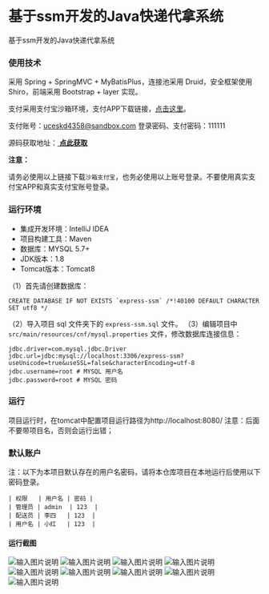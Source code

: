 # 基于ssm开发的Java快递代拿系统
基于ssm开发的Java快递代拿系统


### 使用技术
采用 Spring + SpringMVC + MyBatisPlus，连接池采用 Druid，安全框架使用 Shiro，前端采用 Bootstrap + layer 实现。

支付采用支付宝沙箱环境，支付APP下载链接，[点击这里](https://sandbox.alipaydev.com/user/downloadApp.htm)。

支付账号：uceskd4358@sandbox.com
登录密码、支付密码：111111

源码获取地址：[ **点此获取** ](http://www.shuyue.fun/?type=productinfo&id=145)

**注意：**

请务必使用以上链接下载`沙箱支付宝`，也务必使用以上账号登录。不要使用真实支付宝APP和真实支付宝账号登录。

### 运行环境

- 集成开发环境：IntelliJ IDEA
- 项目构建工具：Maven
- 数据库：MYSQL 5.7+
- JDK版本：1.8
- Tomcat版本：Tomcat8

（1）首先请创建数据库：
```shell
CREATE DATABASE IF NOT EXISTS `express-ssm` /*!40100 DEFAULT CHARACTER SET utf8 */
```
（2）导入项目 sql 文件夹下的 `express-ssm.sql` 文件。
（3）编辑项目中 `src/main/resources/cnf/mysql.properties` 文件，修改数据库连接信息：
```application
jdbc.driver=com.mysql.jdbc.Driver
jdbc.url=jdbc:mysql://localhost:3306/express-ssm?useUnicode=true&useSSL=false&characterEncoding=utf-8
jdbc.username=root # MYSQL 用户名
jdbc.password=root # MYSQL 密码
```

### 运行
项目运行时，在tomcat中配置项目运行路径为http://localhost:8080/  注意：后面不要带项目名，否则会运行出错；

### 默认账户
注：以下为本项目默认存在的用户名密码，请将本仓库项目在本地运行后使用以下密码登录。
````
| 权限   | 用户名 | 密码 |
| 管理员 | admin  | 123  |
| 配送员 | 李四   | 123  |
| 用户名 | 小红   | 123  |
````

#### 运行截图
![输入图片说明](https://images.gitee.com/uploads/images/2021/0307/204052_33050735_863230.png "屏幕截图.png")
![输入图片说明](https://images.gitee.com/uploads/images/2021/0307/204121_ab1337eb_863230.png "屏幕截图.png")
![输入图片说明](https://images.gitee.com/uploads/images/2021/0307/204134_19d0ea67_863230.png "屏幕截图.png")
![输入图片说明](https://images.gitee.com/uploads/images/2021/0307/204157_3ef2d5cb_863230.png "屏幕截图.png")
![输入图片说明](https://images.gitee.com/uploads/images/2021/0307/204207_6ebf0bf5_863230.png "屏幕截图.png")
![输入图片说明](https://images.gitee.com/uploads/images/2021/0307/204219_d8a2698c_863230.png "屏幕截图.png")
![输入图片说明](https://images.gitee.com/uploads/images/2021/0307/204236_0f30aba9_863230.png "屏幕截图.png")
![输入图片说明](https://images.gitee.com/uploads/images/2021/0307/204253_e952f2e4_863230.png "屏幕截图.png")
![输入图片说明](https://images.gitee.com/uploads/images/2021/0307/204306_b4dd6e81_863230.png "屏幕截图.png")
